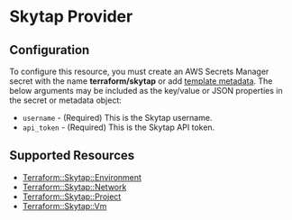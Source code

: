 # Skytap Provider

## Configuration

To configure this resource, you must create an AWS Secrets Manager secret with the name **terraform/skytap** or add [template metadata](https://github.com/iann0036/tf-cfn-provider/blob/master/examples/metadata.yaml). The below arguments may be included as the key/value or JSON properties in the secret or metadata object:

* `username` - (Required) This is the Skytap username.
* `api_token` - (Required) This is the Skytap API token.





## Supported Resources

* [Terraform::Skytap::Environment](Environment.md)
* [Terraform::Skytap::Network](Network.md)
* [Terraform::Skytap::Project](Project.md)
* [Terraform::Skytap::Vm](Vm.md)